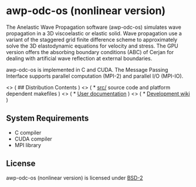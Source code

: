 # awp-odc-os (nonlinear version)
The Anelastic Wave Propagation software (awp-odc-os) simulates wave propagation
in a 3D viscoelastic or elastic solid. Wave propagation use a variant of the staggered
grid finite difference scheme to approximately solve the 3D elastodynamic
equations for velocity and stress. The GPU version offers the absorbing boundary conditions
(ABC) of Cerjan for dealing with artificial wave reflection at external boundaries.

awp-odc-os is implemented in C and CUDA.  The Message Passing Interface
supports parallel computation (MPI-2) and parallel I/O (MPI-IO).

<> ( ## Distribution Contents )
<> ( * [src/](src) source code and platform dependent makefiles )
<> ( * [User documentation](http://hpgeoc.github.io/awp-odc-os/doc/) )
<> ( * [Development wiki](https://github.com/HPGeoC/awp-odc-os/wiki) )

## System Requirements
* C compiler
* CUDA compiler
* MPI library

## License
awp-odc-os (nonlinear version) is licensed under [BSD-2](LICENSE)
